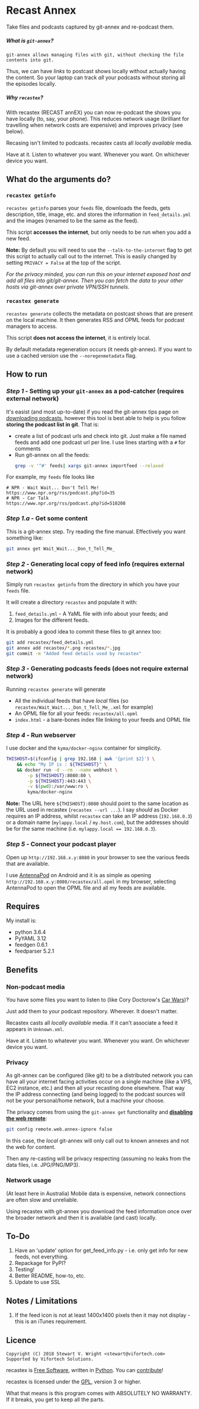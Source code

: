 # Recast Annex

Take files and podcasts captured by git-annex and re-podcast them.


##### What is `git-annex`?
    git-annex allows managing files with git, without checking the file contents into git.

Thus, we can have *links* to postcast shows locally without actually having the content.  So your laptop can track *all* your podcasts without storing all the episodes locally.


##### Why `recastex`?

With recastex (RECAST annEX) you can now re-podcast the shows you have locally (to, say, your phone).  This reduces network usage (brilliant for travelling when network costs are expensive) and improves privacy (see below).


Recasing isn't limited to podcasts.  recastex casts all *locally available* media.

Have at it.  Listen to whatever you want.  Whenever you want.  On whichever device you want.



## What do the arguments do?


### `recastex getinfo`

`recastex getinfo` parses your `feeds` file, downloads the feeds, gets description, title, image, etc. and stores the information in `feed_details.yml` and the images (renamed to be the same as the feed).

This script **accesses the internet**, but only needs to be run when you add a new feed.

**Note:** By default you will need to use the `--talk-to-the-internet` flag to get this script to actually call out to the internet.  This is easily changed by setting `PRIVACY = False` at the top of the script.

*For the privacy minded, you can run this on your internet exposed host and add all files into git/git-annex.  Then you can fetch the data to your other hosts via git-annex over private VPN/SSH tunnels.*


### `recastex generate`

`recastex generate` collects the metadata on postcast shows that are present on the local machine.  It then generates RSS and OPML feeds for podcast managers to access.

This script **does not access the internet**, it is entirely local.

By default metadata regeneration occurs (it needs git-annex).  If you want to use a cached version use the `--noregenmetadata` flag.



## How to run


### *Step 1* - Setting up your `git-annex` as a pod-catcher (requires external network)

It's easist (and most up-to-date) if you read the git-annex tips page on [downloading podcasts](https://git-annex.branchable.com/tips/downloading_podcasts/), however this tool is best able to help is you follow **storing the podcast list in git**.  That is:

- create a list of podcast urls and check into git.  Just make a file named feeds and add one podcast url per line.  I use lines starting with a `#` for comments
- Run git-annex on all the feeds:
    ``` sh
    grep -v '^#' feeds| xargs git-annex importfeed --relaxed
    ```

For example, my `feeds` file looks like

    # NPR - Wait Wait... Don't Tell Me!
    https://www.npr.org/rss/podcast.php?id=35
    # NPR - Car Talk
    https://www.npr.org/rss/podcast.php?id=510208


### *Step 1.a* - Get some content

This is a git-annex step.  Try reading the fine manual.  Effectively you want something like:

```sh
git annex get Wait_Wait..._Don_t_Tell_Me_
```


### *Step 2* - Generating local copy of feed info (requires external network)

Simply run `recastex getinfo` from the directory in which you have your `feeds` file.

It will create a directory `recastex` and populate it with:

1. `feed_details.yml` - A YaML file with info about your feeds; and
2. Images for the different feeds.

It is probably a good idea to commit these files to git annex too:
``` sh
git add recastex/feed_details.yml
git annex add recastex/*.png recastex/*.jpg
git commit -m "Added feed details used by recastex"
```


### *Step 3* - Generating podcasts feeds (does not require external network)

Running `recastex generate` will generate
- All the individual feeds that have *local* files (so `recastex/Wait_Wait..._Don_t_Tell_Me_.xml` for example)
- An OPML file for all your feeds: `recastex/all.opml`
- `index.html` - a bare-bones index file linking to your feeds and OPML file


### *Step 4* - Run webserver

I use docker and the `kyma/docker-nginx` container for simplicity.

```sh 
THISHOST=$(ifconfig | grep 192.168 | awk '{print $2}') \
	&& echo "My IP is : ${THISHOST}" \
    && docker run -d --rm --name webhost \
    	-p ${THISHOST}:8080:80 \
        -p ${THISHOST}:443:443 \
        -v $(pwd):/var/www:ro \
        kyma/docker-nginx
```

**Note:** The URL here `${THISHOST}:8080` should point to the same location as the URL used in recastex (`recastex --url ...`).  I say *should* as Docker requires an IP address, whilst `recastex` can take an IP address (`192.168.0.3`) or a domain name (`mylappy.local` / `my.host.com`), but the addresses should be for the same machine (i.e. `mylappy.local == 192.168.0.3`).


### *Step 5* - Connect your podcast player
Open up `http://192.168.x.y:8080` in your browser to see the various feeds that are available.

I use [AntennaPod](http://antennapod.org/) on Android and it is as simple as opening `http://192.168.x.y:8080/recastex/all.opml` in my browser, selecting AntennaPod to open the OPML file and all my feeds are available.



## Requires

My install is:
- python 3.6.4
- PyYAML 3.12
- feedgen 0.6.1
- feedparser 5.2.1



## Benefits


### Non-podcast media

You have some files you want to listen to (like Cory Doctorow's [Car Wars](http://archive.org/download/CarWars/Car%20Wars.mp3))? 

Just add them to your podcast repository.  Wherever.  It doesn't matter.

Recastex casts all *locally available* media.  If it can't associate a feed it appears in `Unknown.xml`.

Have at it.  Listen to whatever you want.  Whenever you want.  On whichever device you want.


### Privacy

As git-annex can be configured (like git) to be a distributed network you can have all your internet facing activities occur on a single machine (like a VPS, EC2 instance, etc.) and then all your recasting done elsewhere.  That way the IP address connecting (and being logged) to the podcast sources will not be your personal/home network, but a machine your choose.

The privacy comes from using the `git-annex get` functionality and **[disabling the web remote](https://git-annex.branchable.com/tips/disabling_a_special_remote/)**:

``` sh
git config remote.web.annex-ignore false
```

In this case, the *local* git-annex will only call out to known annexes and not the web for content.

Then any re-casting will be privacy respecting (assuming no leaks from the data files, i.e. JPG/PNG/MP3).


### Network usage

(At least here in Australia) Mobile data is expensive, network connections are often slow and unreliable.

Using recastex with git-annex you download the feed information once over the broader network and then it is available (and cast) locally.



## To-Do

1. Have an 'update' option for get_feed_info.py - i.e. only get info for new feeds, not everything.
2. Repackage for PyPI?
3. Testing!
3. Better README, how-to, etc.
4. Update to use SSL



## Notes / Limitations

1. If the feed icon is not at least 1400x1400 pixels then it may not display - this is an iTunes requirement.



## Licence

    Copyright (C) 2018 Stewart V. Wright <stewart@vifortech.com>
    Supported by Vifortech Solutions.

recastex is [Free Software](https://www.gnu.org/philosophy/free-sw.en.html), written in [Python](https://www.python.org/). You can [contribute](https://github.com/stewart123579/recastex)!

recastex is licensed under the [GPL](https://github.com/stewart123579/recastex/blob/master/LICENSE), version 3 or higher.

What that means is this program comes with ABSOLUTELY NO WARRANTY.  If it breaks, you get to keep all the parts.
